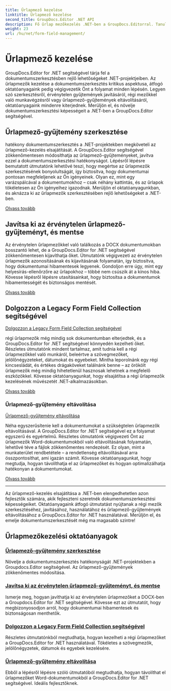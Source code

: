```yaml
---
title: Űrlapmező kezelése
linktitle: Űrlapmező kezelése
second_title: GroupDocs.Editor .NET API
description: Fő űrlap mezőkezelés .NET-ben a GroupDocs.Editorral. Tanulja meg az űrlapmező-gyűjtemények zökkenőmentes szerkesztését, javítását, kezelését és eltávolítását.
weight: 23
url: /hu/net/form-field-management/
---
```


# Űrlapmező kezelése

GroupDocs.Editor for .NET segítségével tárja fel a dokumentumszerkesztésben rejlő lehetőségeket .NET-projektjeiben. Az űrlapmezők kezelése a dokumentumszerkesztés kritikus aspektusa, átfogó oktatóanyagaink pedig végigvezetik Önt a folyamat minden lépésén. Legyen szó szerkesztésről, érvénytelen gyűjtemények javításáról, régi mezőkkel való munkavégzésről vagy űrlapmező-gyűjtemények eltávolításáról, oktatóanyagaink mindenre kiterjednek. Merüljön el, és növelje dokumentumszerkesztési képességeit a .NET-ben a GroupDocs.Editor segítségével.

## Űrlapmező-gyűjtemény szerkesztése

hatékony dokumentumszerkesztés a .NET-projektekben megköveteli az űrlapmező-kezelés elsajátítását. A GroupDocs.Editor segítségével zökkenőmentesen módosíthatja az űrlapmező-gyűjteményeket, javítva ezzel a dokumentumszerkesztési hatékonyságot. Lépésről lépésre bemutatott útmutatónk lehetővé teszi, hogy megértse az űrlapmezők szerkesztésének bonyolultságát, így biztosítva, hogy dokumentumai pontosan megfeleljenek az Ön igényeinek. Olyan ez, mint egy varázspálcával a dokumentumokhoz – csak néhány kattintás, és az űrlapok tökéletesen az Ön igényeihez igazodnak. Merüljön el oktatóanyagunkban, és aknázza ki az űrlapmezők szerkesztésében rejlő lehetőségeket a .NET-ben.

[Olvass tovább](./edit-form-field-collection/)

## Javítsa ki az érvénytelen űrlapmező-gyűjteményt, és mentse

Az érvénytelen űrlapmezőkkel való találkozás a DOCX dokumentumokban bosszantó lehet, de a GroupDocs.Editor for .NET segítségével zökkenőmentesen kijavíthatja őket. Útmutatónk végigvezeti az érvénytelen űrlapmezők azonosításának és kijavításának folyamatán, így biztosítva, hogy dokumentumai hibamentesek legyenek. Gondoljon erre úgy, mint egy helyesírás-ellenőrzőre az űrlapokhoz – többé nem csúszik át a kínos hiba. Kövesse lépésről lépésre utasításainkat, hogy biztosítsa a dokumentumok hibamentességét és biztonságos mentését.

[Olvass tovább](./fix-invalid-form-field-collection-save/)

## Dolgozzon a Legacy Form Field Collection segítségével
[Dolgozzon a Legacy Form Field Collection segítségével](./work-legacy-form-field-collection/)

régi űrlapmezők még mindig sok dokumentumban elterjedtek, és a GroupDocs.Editor for .NET segítségével könnyedén kezelheti őket. Részletes útmutatónk mindent tartalmaz, amit tudnia kell a régi űrlapmezőkkel való munkáról, beleértve a szövegmezőket, jelölőnégyzeteket, dátumokat és egyebeket. Mintha leporolnánk egy régi kincsesládát, és értékes drágaköveket találnánk benne – az örökölt űrlapmezők még mindig hihetetlenül hasznosak lehetnek a megfelelő eszközökkel. Kövesse oktatóanyagunkat, hogy elsajátítsa a régi űrlapmezők kezelésének művészetét .NET-alkalmazásokban.

[Olvass tovább](./work-legacy-form-field-collection/)

### Űrlapmező-gyűjtemény eltávolítása
[Űrlapmező-gyűjtemény eltávolítása](./remove-form-field-collection/)

Néha egyszerűsítenie kell a dokumentumokat a szükségtelen űrlapmezők eltávolításával. A GroupDocs.Editor for .NET segítségével ez a folyamat egyszerű és egyértelmű. Részletes útmutatónk végigvezeti Önt az űrlapmezők Word-dokumentumokból való eltávolításának folyamatán, lehetővé téve a fájlok zökkenőmentes rendezését. Ez olyan, mint a munkaterület rendbetétele – a rendetlenség eltávolításával arra összpontosíthat, ami igazán számít. Kövesse oktatóanyagunkat, hogy megtudja, hogyan távolíthatja el az űrlapmezőket és hogyan optimalizálhatja hatékonyan a dokumentumokat.

[Olvass tovább](./remove-form-field-collection/)

---

Az űrlapmező-kezelés elsajátítása a .NET-ben elengedhetetlen azon fejlesztők számára, akik fejleszteni szeretnék dokumentumszerkesztési képességeiket. Oktatóanyagaink átfogó útmutatást nyújtanak a régi mezők szerkesztéséhez, javításához, használatához és űrlapmező-gyűjtemények eltávolításához a GroupDocs.Editor for .NET használatával. Merüljön el, és emelje dokumentumszerkesztését még ma magasabb szintre!
## Űrlapmezőkezelési oktatóanyagok
### [Űrlapmező-gyűjtemény szerkesztése](./edit-form-field-collection/)
Növelje a dokumentumszerkesztés hatékonyságát .NET-projektekben a Groupdocs.Editor segítségével. Az űrlapmező-gyűjtemények zökkenőmentes módosítása.
### [Javítsa ki az érvénytelen űrlapmező-gyűjteményt, és mentse](./fix-invalid-form-field-collection-save/)
Ismerje meg, hogyan javíthatja ki az érvénytelen űrlapmezőket a DOCX-ben a Groupdocs.Editor for .NET segítségével. Kövesse ezt az útmutatót, hogy megbizonyosodjon arról, hogy dokumentumai hibamentesek és biztonságosan menthetők.
### [Dolgozzon a Legacy Form Field Collection segítségével](./work-legacy-form-field-collection/)
Részletes útmutatónkból megtudhatja, hogyan kezelheti a régi űrlapmezőket a GroupDocs.Editor for .NET használatával. Tökéletes a szövegmezők, jelölőnégyzetek, dátumok és egyebek kezelésére.
### [Űrlapmező-gyűjtemény eltávolítása](./remove-form-field-collection/)
Ebből a lépésről lépésre szóló útmutatóból megtudhatja, hogyan távolíthat el űrlapmezőket Word-dokumentumokból a GroupDocs.Editor for .NET segítségével. Ideális fejlesztőknek.